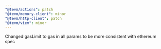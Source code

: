 ```yaml
---
"@tevm/actions": patch
"@tevm/memory-client": minor
"@tevm/http-client": patch
"@tevm/viem": minor
---
```


Changed gasLimit to gas in all params to be more consistent with ethereum spec
